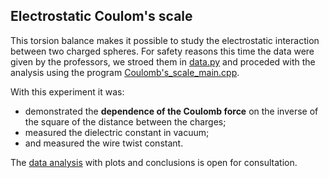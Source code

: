 ## Electrostatic Coulom's scale

This torsion balance makes it possible to study the electrostatic interaction between two charged spheres. For safety reasons this time the data were given by the professors, 
we stroed them in [data.py](/Electrostatic_Coulomb's_scale/data.py) and proceded with the analysis using the program [Coulomb's_scale_main.cpp](/Electrostatic_Coulomb's_scale/Coulomb's_scale_main.py).

With this experiment it was:
- demonstrated the **dependence of the Coulomb force** on the inverse of the square of the distance between the charges;
- measured the dielectric constant in vacuum;
- and measured the wire twist constant.

The [data analysis](/Electrostatic_Coulomb's_scale/Coulomb's_scale_data_analysis.pdf) with plots and conclusions is open for consultation.


